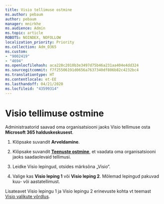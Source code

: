 ```yaml
---
title: Visio tellimuse ostmine
ms.author: pebaum
author: pebaum
manager: mnirkhe
ms.audience: Admin
ms.topic: article
ROBOTS: NOINDEX, NOFOLLOW
localization_priority: Priority
ms.collection: Adm_O365
ms.custom:
- "9002419"
- "4694"
ms.openlocfilehash: aca228c2010b3e3497d75b46a231aa404e4dd324
ms.sourcegitcommit: f7f25506191d0656a7637340df806b82c4232bc4
ms.translationtype: HT
ms.contentlocale: et-EE
ms.lasthandoff: 04/21/2020
ms.locfileid: "43599314"
---
```

# <a name="purchase-visio-subscription"></a>Visio tellimuse ostmine

Administraatorid saavad oma organisatsiooni jaoks Visio tellimuse osta **Microsoft 365 halduskeskusest**.

1. Klõpsake suvandit **Arveldamine**.

2. Klõpsake suvandit **[Teenuste ostmine](https://go.microsoft.com/fwlink/p/?linkid=868433)**, et vaadata oma organisatsiooni jaoks saadaolevaid tellimusi.

3. Leidke Visio lepingud, otsides märksõna „Visio“.

4. Valige kas **Visio leping 1** või **Visio leping 2**. Mõlemad lepingud pakuvad kuu- või aastatellimust.

Lisateavet Visio lepingu 1 ja Visio lepingu 2 erinevuste kohta vt teemast [Visio valikute võrdlus](https://products.office.com/Visio/microsoft-visio-plans-and-pricing-compare-visio-options). 
